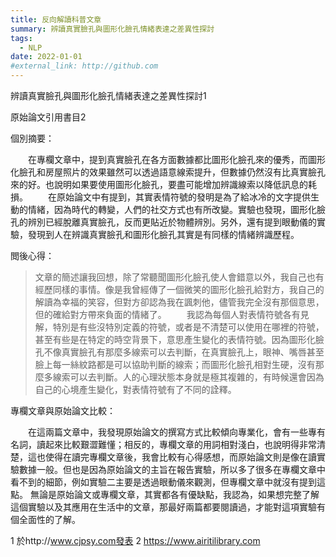 ```yaml
---
title: 反向解讀科普文章
summary: 辨讀真實臉孔與圖形化臉孔情緒表達之差異性探討 
tags:
  - NLP
date: 2022-01-01
#external_link: http://github.com
---
```


辨讀真實臉孔與圖形化臉孔情緒表達之差異性探討1

原始論文引用書目2

個別摘要：

　　在專欄文章中，提到真實臉孔在各方面數據都比圖形化臉孔來的優秀，而圖形化臉孔和房屋照片的效果雖然可以透過語意線索提升，但數據仍然沒有比真實臉孔來的好。也說明如果要使用圖形化臉孔，要盡可能增加辨識線索以降低訊息的耗損。
　　在原始論文中有提到，其實表情符號的發明是為了給冰冷的文字提供生動的情緒，因為時代的轉變，人們的社交方式也有所改變。實驗也發現，圖形化臉孔的辨別已經脫離真實臉孔，反而更貼近於物體辨別。另外，還有提到眼動儀的實驗，發現到人在辨識真實臉孔和圖形化臉孔其實是有同樣的情緒辨識歷程。

閲後心得：

> 文章的簡述讓我回想，除了常聽聞圖形化臉孔使人會錯意以外，我自己也有經歷同樣的事情。像是我曾經傳了一個微笑的圖形化臉孔給對方，我自己的解讀為幸福的笑容，但對方卻認為我在諷刺他，儘管我完全沒有那個意思，但的確給對方帶來負面的情緒了。
　　我認為每個人對表情符號各有見解，特別是有些沒特別定義的符號，或者是不清楚可以使用在哪裡的符號，甚至有些是在特定的時空背景下，意思產生變化的表情符號。因為圖形化臉孔不像真實臉孔有那麼多線索可以去判斷，在真實臉孔上，眼神、嘴唇甚至臉上每一絲紋路都是可以協助判斷的線索；而圖形化臉孔相對生硬，沒有那麼多線索可以去判斷。人的心理狀態本身就是極其複雜的，有時候還會因為自己的心境產生變化，對表情符號有了不同的詮釋。

專欄文章與原始論文比較：

　　在這兩篇文章中，我發現原始論文的撰寫方式比較傾向專業化，會有一些專有名詞，讀起來比較艱澀難懂；相反的，專欄文章的用詞相對淺白，也說明得非常清楚，這也使得在讀完專欄文章後，我會比較有心得感想，而原始論文則是像在讀實驗數據一般。但也是因為原始論文的主旨在報告實驗，所以多了很多在專欄文章中看不到的細節，例如實驗二主要是透過眼動儀來觀測，但專欄文章中就沒有提到這點。
無論是原始論文或專欄文章，其實都各有優缺點，我認為，如果想完整了解這個實驗以及其應用在生活中的文章，那最好兩篇都要閱讀過，才能對這項實驗有個全面性的了解。

 1 於http://www.cjpsy.com發表
 2 https://www.airitilibrary.com



